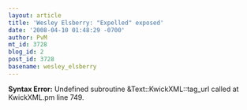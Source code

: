 ```yaml
---
layout: article
title: 'Wesley Elsberry: "Expelled" exposed'
date: '2008-04-10 01:48:29 -0700'
author: PvM
mt_id: 3728
blog_id: 2
post_id: 3728
basename: wesley_elsberry
---
```

<p><strong>Syntax Error:</strong> Undefined subroutine &Text::KwickXML::tag_url called at KwickXML.pm line 749.
</p>
